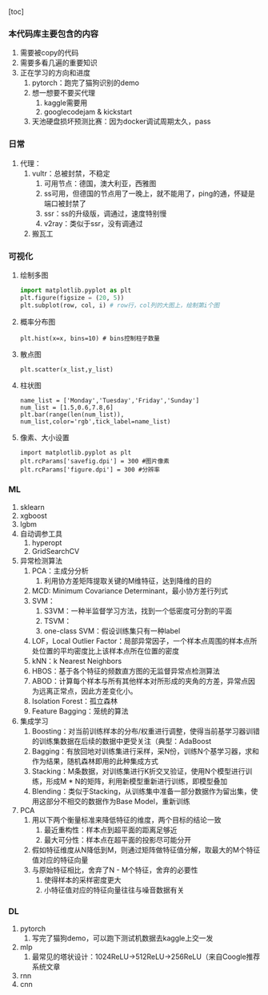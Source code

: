 [toc]

### 本代码库主要包含的内容

1. 需要被copy的代码
2. 需要多看几遍的重要知识
3. 正在学习的方向和进度
   1. pytorch：跑完了猫狗识别的demo
   2. 想一想要不要买代理
      1. kaggle需要用
      2. googlecodejam & kickstart
   3. 天池硬盘损坏预测比赛：因为docker调试周期太久，pass

### 日常

1. 代理：
   1. vultr：总被封禁，不稳定
      1. 可用节点：德国，澳大利亚，西雅图
      2. ss可用，但德国的节点用了一晚上，就不能用了，ping的通，怀疑是端口被封禁了
      3. ssr：ss的升级版，调通过，速度特别慢
      4. v2ray：类似于ssr，没有调通过
   2. 搬瓦工

### 可视化

1. 绘制多图

   ```Python
   import matplotlib.pyplot as plt
   plt.figure(figsize = (20, 5))
   plt.subplot(row, col, i) # row行，col列的大图上，绘制第i个图
   ```

2. 概率分布图

   ```
   plt.hist(x=x, bins=10) # bins控制柱子数量
   ```

3. 散点图

   ```
   plt.scatter(x_list,y_list)
   ```

4. 柱状图

   ```
   name_list = ['Monday','Tuesday','Friday','Sunday']  
   num_list = [1.5,0.6,7.8,6]  
   plt.bar(range(len(num_list)), num_list,color='rgb',tick_label=name_list)  
   ```

5. 像素、大小设置

   ```
   import matplotlib.pyplot as plt
   plt.rcParams['savefig.dpi'] = 300 #图片像素
   plt.rcParams['figure.dpi'] = 300 #分辨率
   ```

### ML

1. sklearn
2. xgboost
3. lgbm
4. 自动调参工具
   1.  hyperopt
   2. GridSearchCV
5. 异常检测算法
   1. PCA：主成分分析
      1. 利用协方差矩阵提取关键的M维特征，达到降维的目的
   2. MCD: Minimum Covariance Determinant，最小协方差行列式
   3. SVM：
      1. S3VM：一种半监督学习方法，找到一个低密度可分割的平面
      2. TSVM：
      3. one-class SVM：假设训练集只有一种label
   4. LOF，Local Outlier Factor：局部异常因子，一个样本点周围的样本点所处位置的平均密度比上该样本点所在位置的密度
   5. kNN：k Nearest Neighbors
   6. HBOS：基于各个特征的频数直方图的无监督异常点检测算法
   7. ABOD：计算每个样本与所有其他样本对所形成的夹角的方差，异常点因为远离正常点，因此方差变化小。
   8. Isolation Forest：孤立森林
   9. Feature Bagging：笼统的算法
6. 集成学习
   1. Boosting：对当前训练样本的分布/权重进行调整，使得当前基学习器训错的训练集数据在后续的数据中更受关注（典型：AdaBoost
   2. Bagging：有放回地对训练集进行采样，采N份，训练N个基学习器，求和作为结果，随机森林即用的此种集成方式
   3. Stacking：M条数据，对训练集进行K折交叉验证，使用N个模型进行训练，形成M * N的矩阵，利用新模型重新进行训练，即模型叠加
   4. Blending：类似于Stacking，从训练集中准备一部分数据作为留出集，使用这部分不相交的数据作为Base Model，重新训练
7. PCA
   1. 用以下两个衡量标准来降低特征的维度，两个目标的结论一致
      1. 最近重构性：样本点到超平面的距离足够近
      2. 最大可分性：样本点在超平面的投影尽可能分开
   2. 假如特征维度从N降低到M，则通过矩阵做特征值分解，取最大的M个特征值对应的特征向量
   3. 与原始特征相比，舍弃了N - M个特征，舍弃的必要性
      1. 使得样本的采样密度更大
      2. 小特征值对应的特征向量往往与噪音数据有关

### DL

1. pytorch
   1. 写完了猫狗demo，可以跑下测试机数据去kaggle上交一发
2. mlp
   1. 最常见的塔状设计：1024ReLU->512ReLU->256ReLU（来自Coogle推荐系统文章
3. rnn
4. cnn

